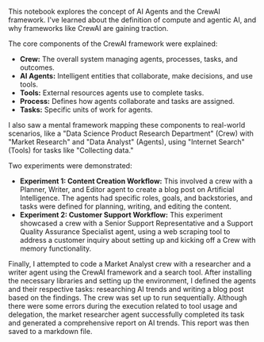 This notebook explores the concept of AI Agents and the CrewAI framework. I've learned about the definition of compute and agentic AI, and why frameworks like CrewAI are gaining traction.

The core components of the CrewAI framework were explained:
- **Crew:** The overall system managing agents, processes, tasks, and outcomes.
- **AI Agents:** Intelligent entities that collaborate, make decisions, and use tools.
- **Tools:** External resources agents use to complete tasks.
- **Process:** Defines how agents collaborate and tasks are assigned.
- **Tasks:** Specific units of work for agents.

I also saw a mental framework mapping these components to real-world scenarios, like a "Data Science Product Research Department" (Crew) with "Market Research" and "Data Analyst" (Agents), using "Internet Search" (Tools) for tasks like "Collecting data."

Two experiments were demonstrated:
- **Experiment 1: Content Creation Workflow:** This involved a crew with a Planner, Writer, and Editor agent to create a blog post on Artificial Intelligence. The agents had specific roles, goals, and backstories, and tasks were defined for planning, writing, and editing the content.
- **Experiment 2: Customer Support Workflow:** This experiment showcased a crew with a Senior Support Representative and a Support Quality Assurance Specialist agent, using a web scraping tool to address a customer inquiry about setting up and kicking off a Crew with memory functionality.

Finally, I attempted to code a Market Analyst crew with a researcher and a writer agent using the CrewAI framework and a search tool. After installing the necessary libraries and setting up the environment, I defined the agents and their respective tasks: researching AI trends and writing a blog post based on the findings. The crew was set up to run sequentially. Although there were some errors during the execution related to tool usage and delegation, the market researcher agent successfully completed its task and generated a comprehensive report on AI trends. This report was then saved to a markdown file.
